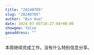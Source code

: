 ```yaml
---
title: "20240705"
slug: "20240705"
author: "Bin Hua"
date: 2024-07-05T18:27:04+08:00
showgeo: false
geoaddress: ""
---
```


本周继续完成工作。没有什么特别信息分享。